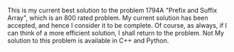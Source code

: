 This is my current best solution to the problem 1794A "Prefix and Suffix Array", which is an 800 rated problem. My current solution has been accepted, and hence I consider it to be complete. Of course, as always, if I can think of a more efficient solution, I shall return to the problem. Not My solution to this problem is available in C++ and Python.